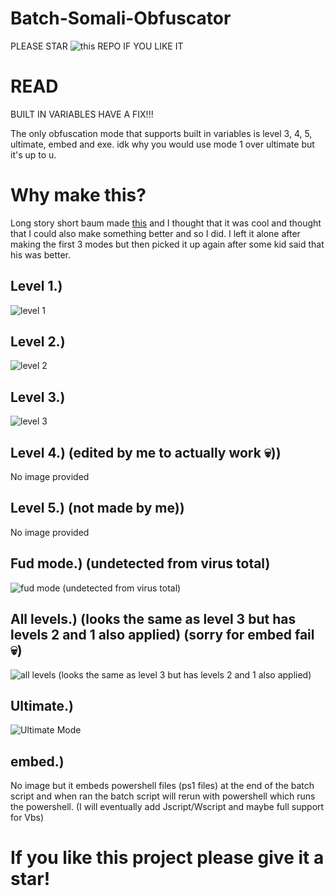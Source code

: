# Batch-Somali-Obfuscator

PLEASE STAR ![this](https://github.blog/wp-content/uploads/2020/09/github-stars-logo_Color.png?fit=1200%2C120) REPO IF YOU LIKE IT

# READ

BUILT IN VARIABLES HAVE A FIX!!!

The only obfuscation mode that supports built in variables is level 3, 4, 5, ultimate, embed and exe. idk why you would use mode 1 over ultimate but it's up to u.

# Why make this?

Long story short baum made [this](https://github.com/baum1810/batchobfuscator) and I thought that it was cool and thought that I could also make something better and so I did. I left it alone after making the first 3 modes but then picked it up again after some kid said that his was better.

## Level 1.)
![level 1](https://i.imgur.com/g6XpRIj.png)

## Level 2.)
![level 2](https://i.imgur.com/aQQe5wE.png)

## Level 3.)
![level 3](https://i.imgur.com/nVsqpmm.png)

## Level 4.) (edited by me to actually work :skull:))
No image provided

## Level 5.) (not made by me))
No image provided

## Fud mode.) (undetected from virus total)
![fud mode (undetected from virus total)](https://i.imgur.com/0gy7szh.png)

## All levels.) (looks the same as level 3 but has levels 2 and 1 also applied) (sorry for embed fail 💀)
![all levels (looks the same as level 3 but has levels 2 and 1 also applied)](https://i.imgur.com/g2vvIwo.jpeg)

## Ultimate.)
![Ultimate Mode](https://i.imgur.com/Z50vfPR.png)

## embed.)
No image but it embeds powershell files (ps1 files) at the end of the batch script and when ran the batch script will rerun with powershell which runs the powershell. (I will eventually add Jscript/Wscript and maybe full support for Vbs)

# If you like this project please give it a star!
